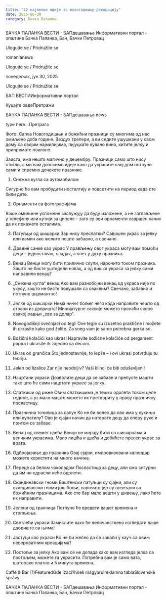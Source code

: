 ```yaml
---
title: "22 најлепше идеје за новогодишњу декорацију"
date: 2025-06-30
category: Бачка Паланка
---
```


БАЧКА ПАЛАНКА ВЕСТИ - БАПдешавања Информативни портал - општине Бачка Паланка, Бач, Бачки Петровац

Ulogujte se / Pridružite se

romanianews

Ulogujte se / Pridružite se

понедељак, јун 30, 2025

Ulogujte se / Pridružite se

БАП ВЕСТИИнформативни портал

Куцајте овдеПретражи

БАЧКА ПАЛАНКА ВЕСТИ - БАПдешавања news

type here...Претрага

Фото: Canva
            Новогодишњи и божићни празници су многима од нас омиљено доба године. Ваздух трепери, а ви седите ушушкани у свом дому са својим најмилијима, пијуцкате кувано вино, китите јелку и припремате поклоне.

Заиста, има нешто магично у децембру. Празници само што нису стигли, а ми вам доносимо идеје како да украсите свој дом потпуно сами и спремно дочекете празнике.
1. Снежна кугла са аутомобилом


Сигурно ће вам пробудити носталгију и подсетити на период када сте били дете.



2. Орнаменти са фотографијама


Ваше омиљене успомене заслужују да буду изложене, а не заглављене у телефону или кутији за ципеле – зато су ови орнаменти савршен начин да их покажете осталима.

3. Патуљци од шишарки
Зар нису преслатки? Савршен украс за јелку или камин ако желите нешто забавно, а свечано.

4. Дрвене санке као украс
У прављењу овог украса могу вам помоћи деца – једноставан, сладак, а опет у духу празника.

5. Венац
Венци могу бити прилично скупи, нарочито током празника. Зашто не бисте уштедели новац, а од вишка украса за јелку сами направили венац?

6. „Снежна кугла“ венац
Ако вам разнобојни венац од украса није по укусу, зашто не бисте покушали са оваквим? Свечано, забавно и потпуно шармантно!

7. Јелке од шишарки
Нема ничег бољег него када направите нешто од ствари из дворишта! Минијатурне саксије можето пронаћи скоро свакој радњи „све за долар“.

8. Novogodišnji svećnjaci od tegli
Ove tegle su izuzetno praktične i možete ih ukrasite kako god želite. Za sneg vam je samo potrebna gorka so.

9. Božićni kolačići kao ukrasi
Napravite božićne kolačiće od pergament papira i ukrasite ih zajedno sa decom.

10. Ukras od grančica
Što jednostavnije, to lepše – i ovi ukrasi potvrđuju tu teoriju.

11. Jelen od lizalice
Zar nije neodoljiv? Vaši klinci će biti oduševljeni!

12. Нацртани украси
Дозволите деци да се забаве и препусте машти тако што ће сами нацртати украсе за јелку.

13. Слаткиши од риже
Овим слаткишима је тешко одолети током целе године, а уз мало маште можете их претвориту у праву празничну посластицу.

14. Празнична точилица за сапун
Ко не би волео да ово има у кухињи или купатилу? Ово је сјајан начин да натерате децу да оперу руке и притом се забаве.

15. Венац од свежег цвећа
Венци не морају бити са шишаркама и великим украсима. Мало лишћа и цвећа и добићете прелеп украс за врата.

16. Одбројавање до празника
Овај сјајни, импровизовани календар можете користити на много начина.
17. Переце са белом чоколадом
Посластица за децу, али смо сигурни да им ни одрасли неће одолети.

18. Скандинавски гноми
Баштенски патуљци су сјајни, али су скандинавски гноми још бољи, нарочито јер су повезани са божићним празницима. Ако сте бар мало вешти у шивењу, лако ћете их направити.

19. Јелени од гранчица
Потпуно ће вредети вашег времена и стрпљења.
20. Светлећи украси
Замислите како ће величанствено изгледати ваше двориште са њима!

21. Јастуци као украси
Ко не би желео да се завали у кауч са овим невероватним креацијама?

22. Постоље за јелку
Ако вам се не допада како вам изгледа јелка са постољем, можете га украсити. Потребна вам је само вата, шаторско платно и 5 минута времена.

Caffe & Bar (1)FeaturedGde izaći?hírek magyarulreklamna tablaSlovenské správy

БАЧКА ПАЛАНКА ВЕСТИ - БАПдешавања Информативни портал - општине Бачка Паланка, Бач, Бачки Петровац
